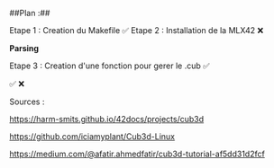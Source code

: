 ##Plan :## 

Etape 1 : Creation du Makefile  ✅ 
Etape 2 : Installation de la MLX42 ❌

**Parsing**

Etape 3 : Creation d'une fonction pour gerer le .cub ✅ 



✅ ❌







Sources : 

https://harm-smits.github.io/42docs/projects/cub3d

https://github.com/iciamyplant/Cub3d-Linux

https://medium.com/@afatir.ahmedfatir/cub3d-tutorial-af5dd31d2fcf
